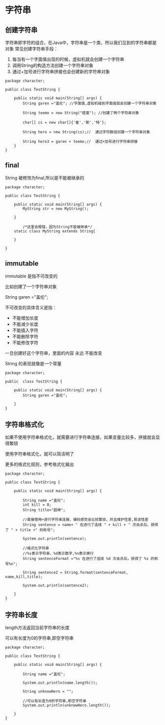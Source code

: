 # 字符串

## 创建字符串

字符串即字符的组合，在Java中，字符串是一个类，所以我们见到的字符串都是对象
常见创建字符串手段：
1. 每当有一个字面值出现的时候，虚拟机就会创建一个字符串
2. 调用String的构造方法创建一个字符串对象
3. 通过+加号进行字符串拼接也会创建新的字符串对象

```
package character;
 
public class TestString {
 
    public static void main(String[] args) {
        String garen ="盖伦"; //字面值,虚拟机碰到字面值就会创建一个字符串对象
         
        String teemo = new String("提莫"); //创建了两个字符串对象
         
        char[] cs = new char[]{'崔','斯','特'};
         
        String hero = new String(cs);//  通过字符数组创建一个字符串对象
         
        String hero3 = garen + teemo;//  通过+加号进行字符串拼接
    }
}
```

## final

String 被修饰为final,所以是不能被继承的

```
package character;
 
public class TestString {
 
    public static void main(String[] args) {
        MyString str = new MyString();
         
    }
     
        /*这里会报错，因为String不能被继承*/
    static class MyString extends String{
         
    }
     
}
```

## immutable

immutable 是指不可改变的

比如创建了一个字符串对象

String garen ="盖伦";

不可改变的具体含义是指：

- 不能增加长度
- 不能减少长度
- 不能插入字符
- 不能删除字符
- 不能修改字符

一旦创建好这个字符串，里面的内容 永远 不能改变

String 的表现就像是一个常量

```
package character;
  
public  class TestString {
  
    public static void main(String[] args) {
        String garen ="盖伦";
         
    }
}
```

## 字符串格式化

如果不使用字符串格式化，就需要进行字符串连接，如果变量比较多，拼接就会显得繁琐

使用字符串格式化，就可以简洁明了

更多的格式化规则，参考格式化输出

```
package character;
   
public class TestString {
   
    public static void main(String[] args) {
  
        String name ="盖伦";
        int kill = 8;
        String title="超神";
          
        //直接使用+进行字符串连接，编码感觉会比较繁琐，并且维护性差,易读性差
        String sentence = name+ " 在进行了连续 " + kill + " 次击杀后，获得了 " + title +" 的称号";
          
        System.out.println(sentence);
         
        //格式化字符串
        //%s表示字符串，%d表示数字,%n表示换行
        String sentenceFormat ="%s 在进行了连续 %d 次击杀后，获得了 %s 的称号%n";
         
        String sentence2 = String.format(sentenceFormat, name,kill,title);
         
        System.out.println(sentence2);
         
    }
}
```

## 字符串长度

length方法返回当前字符串的长度

可以有长度为0的字符串,即空字符串

```
package character;
   
public class TestString {
   
    public static void main(String[] args) {
  
        String name ="盖伦";
         
        System.out.println(name.length());
         
        String unknowHero = "";
         
        //可以有长度为0的字符串,即空字符串
        System.out.println(unknowHero.length());
          
    }
}
```